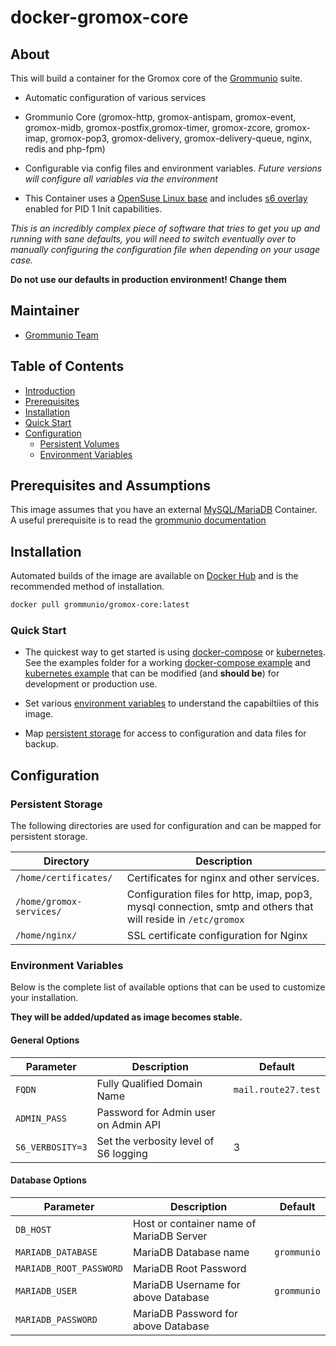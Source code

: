 # docker-gromox-core

## About

This will build a container for the Gromox core of the [Grommunio](https://grommunio.com/) suite.

* Automatic configuration of various services
* Grommunio Core (gromox-http, gromox-antispam, gromox-event, gromox-midb, gromox-postfix,gromox-timer, gromox-zcore, gromox-imap, gromox-pop3, gromox-delivery, gromox-delivery-queue, nginx, redis and php-fpm)
* Configurable via config files and environment variables. *Future versions will configure all variables via the environment*

* This Container uses a [OpenSuse Linux base](https://hub.docker.com/r/opensuse/leap) and includes [s6 overlay](https://github.com/just-containers/s6-overlay) enabled for PID 1 Init capabilities. 

*This is an incredibly complex piece of software that tries to get you up and running with sane defaults, you will need to switch eventually over to manually configuring the configuration file when depending on your usage case.* 

**Do not use our defaults in production environment! Change them** 

## Maintainer

- [Grommunio Team](https://github.com/grommunio)

## Table of Contents

- [Introduction](#introduction)
- [Prerequisites](#prerequisites)
- [Installation](#installation)
- [Quick Start](#quick-start)
- [Configuration](#configuration)
    - [Persistent Volumes](#data-volumes)
    - [Environment Variables](#environmentvariables)

## Prerequisites and Assumptions

This image assumes that you have an external [MySQL/MariaDB](https://hub.docker.com/_/mysql) Container.
A useful prerequisite is to read the [grommunio documentation](https://docs.grommunio.com/)

## Installation

Automated builds of the image are available on [Docker Hub](https://hub.docker.com/r/grommunio/gromox-core) and is the recommended
method of installation.

```bash
docker pull grommunio/gromox-core:latest
```

### Quick Start

* The quickest way to get started is using [docker-compose](https://docs.docker.com/compose/) or [kubernetes](https://kubernetes.io/). See the examples folder for a working [docker-compose example](../examples/) and [kubernetes example](https://github.com/grommunio/gromox-kubernetes) that can be modified (and **should be**) for development or production use.

* Set various [environment variables](#environment-variables) to understand the capabiltiies of this image.
* Map [persistent storage](#persistent-volumes) for access to configuration and data files for backup.

## Configuration

### Persistent Storage

The following directories are used for configuration and can be mapped for persistent storage.

| Directory  | Description                                                                                         |
| ---------- | --------------------------------------------------------------------------------------------------- |
| `/home/certificates/`   | Certificates for nginx and other services. |
| `/home/gromox-services/` | Configuration files for http, imap, pop3, mysql connection, smtp and others that will reside in `/etc/gromox`  |
| `/home/nginx/`   | SSL certificate configuration for Nginx  |

### Environment Variables

Below is the complete list of available options that can be used to customize your installation.

**They will be added/updated as image becomes stable.**

#### General Options

| Parameter          | Description                                                                                                          | Default    |
| ------------------ | -------------------------------------------------------------------------------------------------------------------- | ---------- |
| `FQDN`             | Fully Qualified Domain Name                                                                                          | `mail.route27.test` |
| `ADMIN_PASS`       | Password for Admin user on Admin API                                                                                 |                     |
| `S6_VERBOSITY=3`   | Set the verbosity level of S6 logging                                                                                | 3                   |


#### Database Options

| Parameter | Description                              | Default |
| --------- | ---------------------------------------- | ------- |
| `DB_HOST`               | Host or container name of MariaDB Server |                |
| `MARIADB_DATABASE`      | MariaDB Database name                    | `grommunio`    |
| `MARIADB_ROOT_PASSWORD` | MariaDB Root Password                    |                |
| `MARIADB_USER`          | MariaDB Username for above Database      | `grommunio`    |
| `MARIADB_PASSWORD`      | MariaDB Password for above Database      |                |


